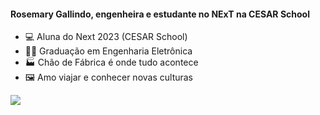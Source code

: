 


<h4>
Rosemary Gallindo, engenheira e estudante no NExT na CESAR School  
</h4>

- 💻 Aluna do Next 2023 (CESAR School)
- 🧑‍🎓 Graduação em Engenharia Eletrônica
- 🏭 Chão de Fábrica é onde tudo acontece
- 🖼️ Amo viajar e conhecer novas culturas




  
<p align="left">
  <a href="https://www.linkedin.com/in/rosegallindo" alt="Linkedin" target="_blank">
  <img src="https://img.shields.io/badge/-Linkedin-1C1C1C?style=for-the-badge&logo=Linkedin&logoColor=0061C3&link=https://www.linkedin.com/in/rosegallindo" /></a>
</p>
